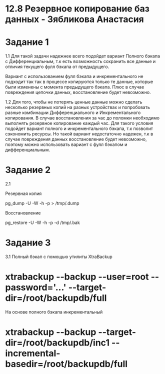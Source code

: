 # 12.8 Резервное копирование баз данных - Зябликова Анастасия

# Задание 1

1.1 Для такой задачи надежнее всего подойдет вариант Полного бэкапа с Дифференциальным, т.к есть возможность сохранить все данные и отличия текущего фулл бэкапа от предыдущего. 

Вариант с использованием фулл бэкапа и инкрементального не подходит так так в процессе копируются только те данные, которые были изменены с момента предыдущего бэкапа. Плюс в случае повреждения цепочки данных, восстановление будет невозможно.


1.2 Для того, чтобы не потерять ценные данные можно сделать несколько резервных копий на разных устройствах и попробовать разные комбинации Дифференциального и Инкрементального копирования. В случае восстановления за час до поломки необходимо выполнять резервное копирование каждый час. Для такого условия подойдет вариант полного и инкрементального бэкапа, т.к позволит сэкономить ресурсы. Но такой вариант недостаточно надежен, т.к в случае повреждения данных восстановление будет невозможно, поэтому можно использовать вариант с фулл бэкапом и дифференциальным.

# Задание 2

2.1 

Резервная копия

 pg_dump -U <user> -W  -h <host> -p <port> <datastore> > /tmp/<datastore-backup>.dump

Восстановление 

pg_restore -U <user> -W -h <host> -p <port> -d <datastore> /tmp/<datastore-backup>.bak



# Задание 3


3.1 
Полный бэкап с помощью утилиты XtraBackup
# xtrabackup --backup --user=root --password='...' --target-dir=/root/backupdb/full


На основе полного бэкапа инкрементальный

# xtrabackup --backup --target-dir=/root/backupdb/inc1 --incremental-basedir=/root/backupdb/full
